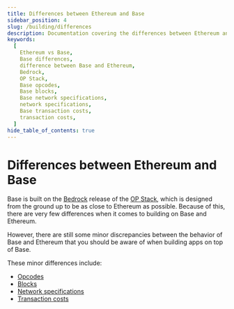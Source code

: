 ```yaml
---
title: Differences between Ethereum and Base
sidebar_position: 4
slug: /building/differences
description: Documentation covering the differences between Ethereum and Base. This page includes details on differences between opcodes, blocks, network specifications, and transaction costs.
keywords:
  [
    Ethereum vs Base,
    Base differences,
    difference between Base and Ethereum,
    Bedrock,
    OP Stack,
    Base opcodes,
    Base blocks,
    Base network specifications,
    network specifications,
    Base transaction costs,
    transaction costs,
  ]
hide_table_of_contents: true
---
```


# Differences between Ethereum and Base

Base is built on the [Bedrock](https://stack.optimism.io/docs/releases/bedrock/explainer/) release of the [OP Stack](https://stack.optimism.io/), which is designed from the ground up to be as close to Ethereum as possible. Because of this, there are very few differences when it comes to building on Base and Ethereum.

However, there are still some minor discrepancies between the behavior of Base and Ethereum that you should be aware of when building apps on top of Base.

These minor differences include:

- [Opcodes](https://stack.optimism.io/docs/releases/bedrock/differences/#opcode-differences)
- [Blocks](https://stack.optimism.io/docs/releases/bedrock/differences/#blocks)
- [Network specifications](https://stack.optimism.io/docs/releases/bedrock/differences/#network-specifications)
- [Transaction costs](https://stack.optimism.io/docs/releases/bedrock/differences/#transaction-costs)
